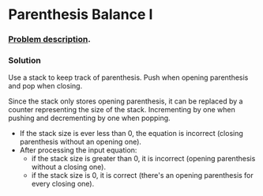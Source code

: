 # Parenthesis Balance I

### [Problem description](https://www.beecrowd.com.br/judge/en/problems/view/1068).

### Solution

Use a stack to keep track of parenthesis. Push when opening parenthesis and pop when closing.

Since the stack only stores opening parenthesis, it can be replaced by a counter representing the size of the stack. Incrementing by one when pushing and decrementing by one when popping.

- If the stack size is ever less than 0, the equation is incorrect (closing parenthesis without an opening one).
- After processing the input equation:
  -  if the stack size is greater than 0, it is incorrect (opening parenthesis without a closing one).
  - if the stack size is 0, it is correct (there's an opening parenthesis for every closing one).

